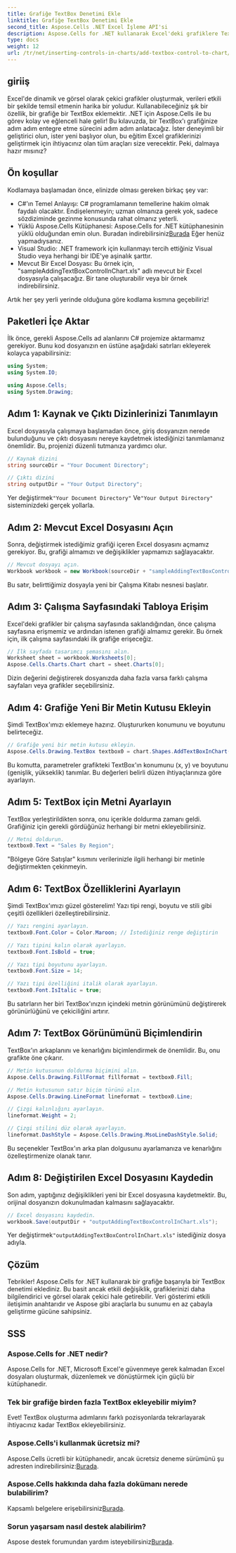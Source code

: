 ```yaml
---
title: Grafiğe TextBox Denetimi Ekle
linktitle: Grafiğe TextBox Denetimi Ekle
second_title: Aspose.Cells .NET Excel İşleme API'si
description: Aspose.Cells for .NET kullanarak Excel'deki grafiklere TextBox eklemeyi öğrenin. Veri görselleştirmenizi zahmetsizce geliştirin.
type: docs
weight: 12
url: /tr/net/inserting-controls-in-charts/add-textbox-control-to-chart/
---
```

## giriiş

Excel'de dinamik ve görsel olarak çekici grafikler oluşturmak, verileri etkili bir şekilde temsil etmenin harika bir yoludur. Kullanabileceğiniz şık bir özellik, bir grafiğe bir TextBox eklemektir. .NET için Aspose.Cells ile bu görev kolay ve eğlenceli hale gelir! Bu kılavuzda, bir TextBox'ı grafiğinize adım adım entegre etme sürecini adım adım anlatacağız. İster deneyimli bir geliştirici olun, ister yeni başlıyor olun, bu eğitim Excel grafiklerinizi geliştirmek için ihtiyacınız olan tüm araçları size verecektir. Peki, dalmaya hazır mısınız?

## Ön koşullar

Kodlamaya başlamadan önce, elinizde olması gereken birkaç şey var:

- C#'ın Temel Anlayışı: C# programlamanın temellerine hakim olmak faydalı olacaktır. Endişelenmeyin; uzman olmanıza gerek yok, sadece sözdiziminde gezinme konusunda rahat olmanız yeterli.
-  Yüklü Aspose.Cells Kütüphanesi: Aspose.Cells for .NET kütüphanesinin yüklü olduğundan emin olun. Buradan indirebilirsiniz[Burada](https://releases.aspose.com/cells/net/) Eğer henüz yapmadıysanız.
- Visual Studio: .NET framework için kullanmayı tercih ettiğiniz Visual Studio veya herhangi bir IDE'ye aşinalık şarttır.
- Mevcut Bir Excel Dosyası: Bu örnek için, "sampleAddingTextBoxControlInChart.xls" adlı mevcut bir Excel dosyasıyla çalışacağız. Bir tane oluşturabilir veya bir örnek indirebilirsiniz.

Artık her şey yerli yerinde olduğuna göre kodlama kısmına geçebiliriz!

## Paketleri İçe Aktar

İlk önce, gerekli Aspose.Cells ad alanlarını C# projemize aktarmamız gerekiyor. Bunu kod dosyanızın en üstüne aşağıdaki satırları ekleyerek kolayca yapabilirsiniz:

```csharp
using System;
using System.IO;

using Aspose.Cells;
using System.Drawing;
```

## Adım 1: Kaynak ve Çıktı Dizinlerinizi Tanımlayın

Excel dosyasıyla çalışmaya başlamadan önce, giriş dosyanızın nerede bulunduğunu ve çıktı dosyasını nereye kaydetmek istediğinizi tanımlamanız önemlidir. Bu, projenizi düzenli tutmanıza yardımcı olur.

```csharp
// Kaynak dizini
string sourceDir = "Your Document Directory";

// Çıktı dizini
string outputDir = "Your Output Directory";
```
 Yer değiştirmek`"Your Document Directory"` Ve`"Your Output Directory"` sisteminizdeki gerçek yollarla.

## Adım 2: Mevcut Excel Dosyasını Açın

Sonra, değiştirmek istediğimiz grafiği içeren Excel dosyasını açmamız gerekiyor. Bu, grafiği almamızı ve değişiklikler yapmamızı sağlayacaktır.

```csharp
// Mevcut dosyayı açın.
Workbook workbook = new Workbook(sourceDir + "sampleAddingTextBoxControlInChart.xls");
```
Bu satır, belirttiğimiz dosyayla yeni bir Çalışma Kitabı nesnesi başlatır.

## Adım 3: Çalışma Sayfasındaki Tabloya Erişim

Excel'deki grafikler bir çalışma sayfasında saklandığından, önce çalışma sayfasına erişmemiz ve ardından istenen grafiği almamız gerekir. Bu örnek için, ilk çalışma sayfasındaki ilk grafiğe erişeceğiz.

```csharp
// İlk sayfada tasarımcı şemasını alın.
Worksheet sheet = workbook.Worksheets[0];
Aspose.Cells.Charts.Chart chart = sheet.Charts[0];
```
Dizin değerini değiştirerek dosyanızda daha fazla varsa farklı çalışma sayfaları veya grafikler seçebilirsiniz.

## Adım 4: Grafiğe Yeni Bir Metin Kutusu Ekleyin

Şimdi TextBox'ımızı eklemeye hazırız. Oluştururken konumunu ve boyutunu belirteceğiz.

```csharp
// Grafiğe yeni bir metin kutusu ekleyin.
Aspose.Cells.Drawing.TextBox textbox0 = chart.Shapes.AddTextBoxInChart(400, 1100, 350, 2550);
```
Bu komutta, parametreler grafikteki TextBox'ın konumunu (x, y) ve boyutunu (genişlik, yükseklik) tanımlar. Bu değerleri belirli düzen ihtiyaçlarınıza göre ayarlayın.

## Adım 5: TextBox için Metni Ayarlayın

TextBox yerleştirildikten sonra, onu içerikle doldurma zamanı geldi. Grafiğiniz için gerekli gördüğünüz herhangi bir metni ekleyebilirsiniz.

```csharp
// Metni doldurun.
textbox0.Text = "Sales By Region";
```
"Bölgeye Göre Satışlar" kısmını verilerinizle ilgili herhangi bir metinle değiştirmekten çekinmeyin.

## Adım 6: TextBox Özelliklerini Ayarlayın

Şimdi TextBox'ımızı güzel gösterelim! Yazı tipi rengi, boyutu ve stili gibi çeşitli özellikleri özelleştirebilirsiniz.

```csharp
// Yazı rengini ayarlayın.
textbox0.Font.Color = Color.Maroon; // İstediğiniz renge değiştirin

// Yazı tipini kalın olarak ayarlayın.
textbox0.Font.IsBold = true;

// Yazı tipi boyutunu ayarlayın.
textbox0.Font.Size = 14;

// Yazı tipi özelliğini italik olarak ayarlayın.
textbox0.Font.IsItalic = true;
```

Bu satırların her biri TextBox'ınızın içindeki metnin görünümünü değiştirerek görünürlüğünü ve çekiciliğini artırır.

## Adım 7: TextBox Görünümünü Biçimlendirin

TextBox'ın arkaplanını ve kenarlığını biçimlendirmek de önemlidir. Bu, onu grafikte öne çıkarır.

```csharp
// Metin kutusunun doldurma biçimini alın.
Aspose.Cells.Drawing.FillFormat fillformat = textbox0.Fill;

// Metin kutusunun satır biçim türünü alın.
Aspose.Cells.Drawing.LineFormat lineformat = textbox0.Line;

// Çizgi kalınlığını ayarlayın.
lineformat.Weight = 2;

// Çizgi stilini düz olarak ayarlayın.
lineformat.DashStyle = Aspose.Cells.Drawing.MsoLineDashStyle.Solid;
```

Bu seçenekler TextBox'ın arka plan dolgusunu ayarlamanıza ve kenarlığını özelleştirmenize olanak tanır.

## Adım 8: Değiştirilen Excel Dosyasını Kaydedin

Son adım, yaptığınız değişiklikleri yeni bir Excel dosyasına kaydetmektir. Bu, orijinal dosyanızın dokunulmadan kalmasını sağlayacaktır.

```csharp
// Excel dosyasını kaydedin.
workbook.Save(outputDir + "outputAddingTextBoxControlInChart.xls");
```
 Yer değiştirmek`"outputAddingTextBoxControlInChart.xls"` istediğiniz dosya adıyla.

## Çözüm

Tebrikler! Aspose.Cells for .NET kullanarak bir grafiğe başarıyla bir TextBox denetimi eklediniz. Bu basit ancak etkili değişiklik, grafiklerinizi daha bilgilendirici ve görsel olarak çekici hale getirebilir. Veri gösterimi etkili iletişimin anahtarıdır ve Aspose gibi araçlarla bu sunumu en az çabayla geliştirme gücüne sahipsiniz.

## SSS

### Aspose.Cells for .NET nedir?
Aspose.Cells for .NET, Microsoft Excel'e güvenmeye gerek kalmadan Excel dosyaları oluşturmak, düzenlemek ve dönüştürmek için güçlü bir kütüphanedir.

### Tek bir grafiğe birden fazla TextBox ekleyebilir miyim?
Evet! TextBox oluşturma adımlarını farklı pozisyonlarda tekrarlayarak ihtiyacınız kadar TextBox ekleyebilirsiniz.

### Aspose.Cells'i kullanmak ücretsiz mi?
Aspose.Cells ücretli bir kütüphanedir, ancak ücretsiz deneme sürümünü şu adresten indirebilirsiniz:[Burada](https://releases.aspose.com/).

### Aspose.Cells hakkında daha fazla dokümanı nerede bulabilirim?
 Kapsamlı belgelere erişebilirsiniz[Burada](https://reference.aspose.com/cells/net/).

### Sorun yaşarsam nasıl destek alabilirim?
 Aspose destek forumundan yardım isteyebilirsiniz[Burada](https://forum.aspose.com/c/cells/9).
